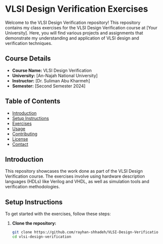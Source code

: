 # VLSI Design Verification Exercises

Welcome to the VLSI Design Verification repository! This repository contains my class exercises for the VLSI Design Verification course at [Your University]. Here, you will find various projects and assignments that demonstrate my understanding and application of VLSI design and verification techniques.

## Course Details

- **Course Name:** VLSI Design Verification
- **University:** [An-Najah National University]
- **Instructor:** [Dr. Suliman Abu Kharmeh]
- **Semester:** [Second Semester 2024]

## Table of Contents

- [Introduction](#introduction)
- [Setup Instructions](#setup-instructions)
- [Exercises](#exercises)
- [Usage](#usage)
- [Contributing](#contributing)
- [License](#license)
- [Contact](#contact)

## Introduction

This repository showcases the work done as part of the VLSI Design Verification course. The exercises involve using hardware description languages (HDLs) like Verilog and VHDL, as well as simulation tools and verification methodologies.

## Setup Instructions

To get started with the exercises, follow these steps:

1. **Clone the repository:**
   ```bash
   git clone https://github.com/rayhan-shhadeh/VLSI-Design-Verification.git
   cd vlsi-design-verification

